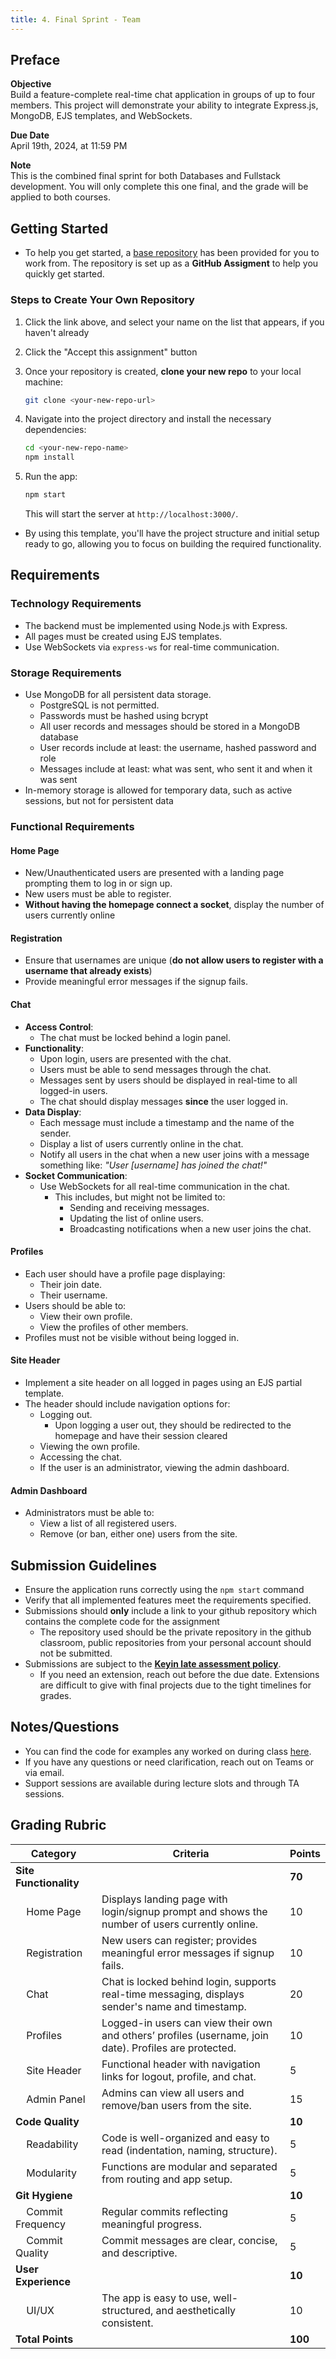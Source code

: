 ```yaml
---
title: 4. Final Sprint - Team
---
```


## Preface
**Objective**  
Build a feature-complete real-time chat application in groups of up to four members. This project will demonstrate your ability to integrate Express.js, MongoDB, EJS templates, and WebSockets.

**Due Date**  
April 19th, 2024, at 11:59 PM

**Note**  
This is the combined final sprint for both Databases and Fullstack development. You will only complete this one final, and the grade will be applied to both courses.

## Getting Started
- To help you get started, a [base repository](https://classroom.github.com/a/2M4tl0xb) has been provided for you to work from. The repository is set up as a **GitHub Assigment** to help you quickly get started.

### Steps to Create Your Own Repository
1. Click the link above, and select your name on the list that appears, if you haven't already
1. Click the "Accept this assignment" button
1. Once your repository is created, **clone your new repo** to your local machine:  
    ```bash
    git clone <your-new-repo-url>
    ```
1. Navigate into the project directory and install the necessary dependencies:
    ```bash
    cd <your-new-repo-name>
    npm install
    ```
1. Run the app:
    ```bash
    npm start
    ```

    This will start the server at `http://localhost:3000/`.

- By using this template, you'll have the project structure and initial setup ready to go, allowing you to focus on building the required functionality.

## Requirements

### Technology Requirements
- The backend must be implemented using Node.js with Express.
- All pages must be created using EJS templates.
- Use WebSockets via `express-ws` for real-time communication.

### Storage Requirements
- Use MongoDB for all persistent data storage.
  - PostgreSQL is not permitted.
  - Passwords must be hashed using bcrypt
  - All user records and messages should be stored in a MongoDB database
  - User records include at least: the username, hashed password and role
  - Messages include at least: what was sent, who sent it and when it was sent
- In-memory storage is allowed for temporary data, such as active sessions, but not for persistent data

### Functional Requirements

#### Home Page
- New/Unauthenticated users are presented with a landing page prompting them to log in or sign up.
- New users must be able to register.
- **Without having the homepage connect a socket**, display the number of users currently online

#### Registration
- Ensure that usernames are unique (**do not allow users to register with a username that already exists**)
- Provide meaningful error messages if the signup fails.

#### Chat
- **Access Control**:
  - The chat must be locked behind a login panel.
- **Functionality**:
  - Upon login, users are presented with the chat.
  - Users must be able to send messages through the chat.
  - Messages sent by users should be displayed in real-time to all logged-in users.
  - The chat should display messages **since** the user logged in.
- **Data Display**:
  - Each message must include a timestamp and the name of the sender.
  - Display a list of users currently online in the chat.
  - Notify all users in the chat when a new user joins with a message something like:
    *"User [username] has joined the chat!"*
- **Socket Communication**:
  - Use WebSockets for all real-time communication in the chat.
    - This includes, but might not be limited to:
      - Sending and receiving messages.
      - Updating the list of online users.
      - Broadcasting notifications when a new user joins the chat.

#### Profiles
- Each user should have a profile page displaying:
  - Their join date.
  - Their username.
- Users should be able to:
  - View their own profile.
  - View the profiles of other members.
- Profiles must not be visible without being logged in.

#### Site Header
- Implement a site header on all logged in pages using an EJS partial template.
- The header should include navigation options for:
  - Logging out.
    - Upon logging a user out, they should be redirected to the homepage and have their session cleared
  - Viewing the own profile.
  - Accessing the chat.
  - If the user is an administrator, viewing the admin dashboard.

#### Admin Dashboard
- Administrators must be able to:
  - View a list of all registered users.
  - Remove (or ban, either one) users from the site.

## Submission Guidelines
- Ensure the application runs correctly using the `npm start` command
- Verify that all implemented features meet the requirements specified.
- Submissions should **only** include a link to your github repository which contains the complete code for the assignment
    - The repository used should be the private repository in the github classroom, public repositories from your personal account should not be submitted.
- Submissions are subject to the **[Keyin late assessment policy](https://keyincollege289.sharepoint.com/:b:/s/DatabaseProgramming-SD14Jan.2025-Apr.2025/ERhPYAhTYw5LncPYJt1qjfABVmfRwDZvyAWrtZGZmzgjBA?e=vqGUKb)**.
  - If you need an extension, reach out before the due date. Extensions are difficult to give with final projects due to the tight timelines for grades.

## Notes/Questions
- You can find the code for examples any worked on during class [here](https://github.com/menglishca/keyin-code-samples).
- If you have any questions or need clarification, reach out on Teams or via email.
- Support sessions are available during lecture slots and through TA sessions.

## Grading Rubric

| Category                                 | Criteria                                                                                               | Points  |
|------------------------------------------|--------------------------------------------------------------------------------------------------------|---------|
| **Site Functionality**                   |                                                                                                        | **70**  |
| &nbsp;&nbsp;&nbsp;&nbsp;Home Page        | Displays landing page with login/signup prompt and shows the number of users currently online.         | 10      |
| &nbsp;&nbsp;&nbsp;&nbsp;Registration     | New users can register; provides meaningful error messages if signup fails.                            | 10      |
| &nbsp;&nbsp;&nbsp;&nbsp;Chat             | Chat is locked behind login, supports real-time messaging, displays sender's name and timestamp.       | 20      |
| &nbsp;&nbsp;&nbsp;&nbsp;Profiles         | Logged-in users can view their own and others’ profiles (username, join date). Profiles are protected. | 10      |
| &nbsp;&nbsp;&nbsp;&nbsp;Site Header      | Functional header with navigation links for logout, profile, and chat.                                 | 5       |
| &nbsp;&nbsp;&nbsp;&nbsp;Admin Panel      | Admins can view all users and remove/ban users from the site.                                          | 15      |
| **Code Quality**                         |                                                                                                        | **10**  |
| &nbsp;&nbsp;&nbsp;&nbsp;Readability      | Code is well-organized and easy to read (indentation, naming, structure).                              | 5       |
| &nbsp;&nbsp;&nbsp;&nbsp;Modularity       | Functions are modular and separated from routing and app setup.                                        | 5       |
| **Git Hygiene**                          |                                                                                                        | **10**  |
| &nbsp;&nbsp;&nbsp;&nbsp;Commit Frequency | Regular commits reflecting meaningful progress.                                                        | 5       |
| &nbsp;&nbsp;&nbsp;&nbsp;Commit Quality   | Commit messages are clear, concise, and descriptive.                                                   | 5       |
| **User Experience**                      |                                                                                                        | **10**  |
| &nbsp;&nbsp;&nbsp;&nbsp;UI/UX            | The app is easy to use, well-structured, and aesthetically consistent.                                 | 10      |
| **Total Points**                         |                                                                                                        | **100** |
